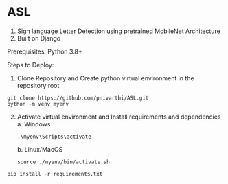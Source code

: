 # ASL

1. Sign language Letter Detection using pretrained MobileNet Architecture
2. Built on Django

Prerequisites:
Python 3.8+

Steps to Deploy:
1. Clone Repository and Create python virtual environment in the repository root 
```
git clone https://github.com/pnivarthi/ASL.git
python -m venv myenv
```

2. Activate virtual environment and Install requirements and dependencies
   a. Windows
    ```
    .\myenv\Scripts\activate
    ```
   b. Linux/MacOS
   ```
   source ./myenv/bin/activate.sh
   ```

```
pip install -r requirements.txt
```
   
